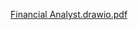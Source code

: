 [Financial Analyst.drawio.pdf](https://github.com/user-attachments/files/19996844/Financial.Analyst.drawio.pdf)
